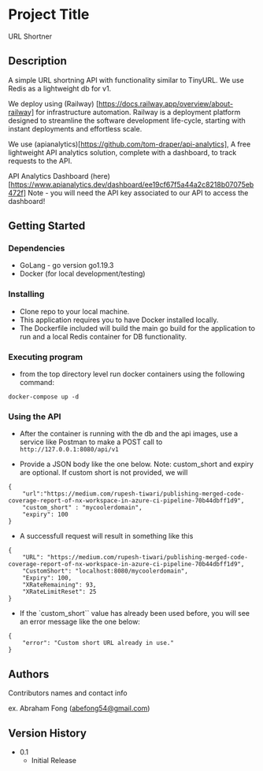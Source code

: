 # Project Title

URL Shortner

## Description

A simple URL shortning API with functionality similar to TinyURL.
We use Redis as a lightweight db for v1.

We deploy using (Railway) [https://docs.railway.app/overview/about-railway] for infrastructure automation. Railway is a deployment platform designed to streamline the software development life-cycle, starting with instant deployments and effortless scale.

We use (apianalytics)[https://github.com/tom-draper/api-analytics], A free lightweight API analytics solution, complete with a dashboard, to track requests to the API.

API Analytics Dashboard (here) [https://www.apianalytics.dev/dashboard/ee19cf67f5a44a2c8218b07075eb472f]
Note - you will need the API key associated to our API to access the dashboard!

## Getting Started

### Dependencies

- GoLang - go version go1.19.3
- Docker (for local development/testing)

### Installing

- Clone repo to your local machine.
- This application requires you to have Docker installed locally.
- The Dockerfile included will build the main go build for the application to run and a local Redis container for DB functionality.

### Executing program

- from the top directory level run docker containers using the following command:

```
docker-compose up -d
```

### Using the API

- After the container is running with the db and the api images,
  use a service like Postman to make a POST call to `http://127.0.0.1:8080/api/v1`

- Provide a JSON body like the one below. Note: custom_short and expiry are optional.
  If custom short is not provided, we will

```
{
    "url":"https://medium.com/rupesh-tiwari/publishing-merged-code-coverage-report-of-nx-workspace-in-azure-ci-pipeline-70b44dbff1d9",
    "custom_short" : "mycoolerdomain",
    "expiry": 100
}
```

- A successfull request will result in something like this

```
{
    "URL": "https://medium.com/rupesh-tiwari/publishing-merged-code-coverage-report-of-nx-workspace-in-azure-ci-pipeline-70b44dbff1d9",
    "CustomShort": "localhost:8080/mycoolerdomain",
    "Expiry": 100,
    "XRateRemaining": 93,
    "XRateLimitReset": 25
}

```

- If the `custom_short`` value has already been used before, you will see an error message like the one below:

```
{
    "error": "Custom short URL already in use."
}
```

## Authors

Contributors names and contact info

ex. Abraham Fong (abefong54@gmail.com)

## Version History

- 0.1
  - Initial Release
